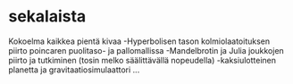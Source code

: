 # sekalaista
Kokoelma kaikkea pientä kivaa
-Hyperbolisen tason kolmiolaatoituksen piirto poincaren puolitaso- ja pallomallissa
-Mandelbrotin ja Julia joukkojen piirto ja tutkiminen (tosin melko säälittävällä nopeudella)
-kaksiulotteinen planetta ja gravitaatiosimulaattori
...

